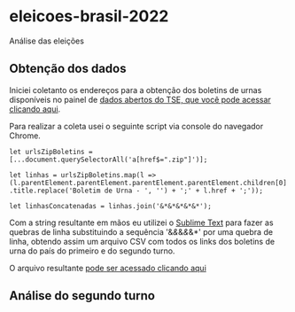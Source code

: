 # eleicoes-brasil-2022
Análise das eleições

## Obtenção dos dados
Iniciei coletanto os endereços para a obtenção dos boletins de urnas disponíveis no painel de [dados abertos do TSE, que você pode acessar clicando aqui](https://dadosabertos.tse.jus.br/dataset/resultados-2022-boletim-de-urna).

Para realizar a coleta usei o seguinte script via console do navegador Chrome.

`let urlsZipBoletins = [...document.querySelectorAll('a[href$=".zip"]')];`

`let linhas = urlsZipBoletins.map(l => (l.parentElement.parentElement.parentElement.parentElement.children[0].title.replace('Boletim de Urna - ', '') + ';' + l.href + ';'));`

`let linhasConcatenadas = linhas.join('&*&*&*&*&*');`

Com a string resultante em mãos eu utilizei o [Sublime Text](https://www.sublimetext.com) para fazer as quebras de linha substituindo a sequência '&*&*&*&*&*' por uma quebra de linha, obtendo assim um arquivo CSV com todos os links dos boletins de urna do país do primeiro e do segundo turno.

O arquivo resultante [pode ser acessado clicando aqui](./linksBoletinsUrnas.csv)

## Análise do segundo turno

